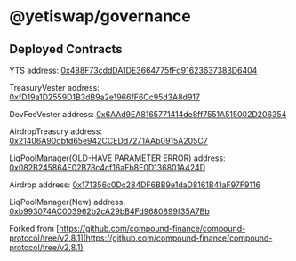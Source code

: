 # @yetiswap/governance

## Deployed Contracts
YTS address: [0x488F73cddDA1DE3664775fFd91623637383D6404](https://cchain.explorer.avax.network/address/0x488F73cddDA1DE3664775fFd91623637383D6404)

TreasuryVester address: [0xfD19a1D2559D1B3dB9a2e1966fF6Cc95d3A8d917](https://cchain.explorer.avax.network/address/0xfD19a1D2559D1B3dB9a2e1966fF6Cc95d3A8d917)

DevFeeVester address: [0x6AAd9EA8165771414de8ff7551A515002D206354](https://cchain.explorer.avax.network/address/0x6AAd9EA8165771414de8ff7551A515002D206354)

AirdropTreasury address: [0x21406A90dbfd65e942CCEDd7271AAb0915A205C7](https://cchain.explorer.avax.network/address/0x21406A90dbfd65e942CCEDd7271AAb0915A205C7)

LiqPoolManager(OLD-HAVE PARAMETER ERROR) address: [0x082B245864E02B78c4cf16aFb8E0D136801A424D](https://cchain.explorer.avax.network/address/0x082B245864E02B78c4cf16aFb8E0D136801A424D)

Airdrop address: [0x171356c0Dc284DF6BB9e1daD8161B41aF97F9116](https://cchain.explorer.avax.network/address/0x171356c0Dc284DF6BB9e1daD8161B41aF97F9116)

LiqPoolManager(New) address: [0xb993074AC003962b2cA29bB4Fd9680899f35A7Bb](https://cchain.explorer.avax.network/address/0xb993074AC003962b2cA29bB4Fd9680899f35A7Bb)

Forked from 
[https://github.com/compound-finance/compound-protocol/tree/v2.8.1](https://github.com/compound-finance/compound-protocol/tree/v2.8.1)
